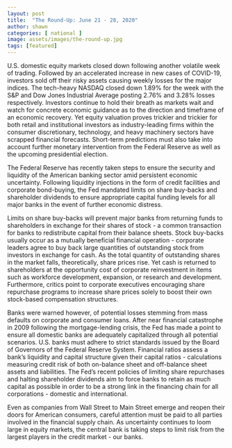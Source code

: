 ```yaml
---
layout: post
title:  "The Round-Up: June 21 - 28, 2020"
author: shawn
categories: [ national ]
image: assets/images/the-round-up.jpg
tags: [featured]
---
```

U.S. domestic equity markets closed down following another volatile week of trading. Followed by an accelerated increase in new cases of COVID-19, investors sold off their risky assets causing weekly losses for the major indices. The tech-heavy NASDAQ closed down 1.89% for the week with the S&P and Dow Jones Industrial Average posting 2.76% and 3.28% losses respectively. Investors continue to hold their breath as markets wait and watch for concrete economic guidance as to the direction and timeframe of an economic recovery. Yet equity valuation proves trickier and trickier for both retail and institutional investors as industry-leading firms within the consumer discretionary, technology, and heavy machinery sectors have scrapped financial forecasts. Short-term predictions must also take into account further monetary intervention from the Federal Reserve as well as the upcoming presidential election.

The Federal Reserve has recently taken steps to ensure the security and liquidity of the American banking sector amid persistent economic uncertainty. Following liquidity injections in the form of credit facilities and corporate bond-buying, the Fed mandated limits on share buy-backs and shareholder dividends to ensure appropriate capital funding levels for all major banks in the event of further economic distress. 

Limits on share buy-backs will prevent major banks from returning funds to shareholders in exchange for their shares of stock - a common transaction for banks to redistribute capital from their balance sheets. Stock buy-backs usually occur as a mutually beneficial financial operation - corporate leaders agree to buy back large quantities of outstanding stock from investors in exchange for cash. As the total quantity of outstanding shares in the market falls, theoretically, share prices rise. Yet cash is returned to shareholders at the opportunity cost of corporate reinvestment in items such as workforce development, expansion, or research and development. Furthermore, critics point to corporate executives encouraging share repurchase programs to increase share prices solely to boost their own stock-based compensation structures.

Banks were warned however, of potential losses stemming from mass defaults on corporate and consumer loans. After near financial catastrophe in 2009 following the mortgage-lending crisis, the Fed has made a point to ensure all domestic banks are adequately capitalized through all potential scenarios. U.S. banks must adhere to strict standards issued by the Board of Governors of the Federal Reserve System. Financial ratios assess a bank’s liquidity and capital structure given their capital ratios - calculations measuring credit risk of both on-balance sheet and off-balance sheet assets and liabilities. The Fed’s recent policies of limiting share repurchases and halting shareholder dividends aim to force banks to retain as much capital as possible in order to be a strong link in the financing chain for all corporations - domestic and international. 

Even as companies from Wall Street to Main Street emerge and reopen their doors for American consumers, careful attention must be paid to all parties involved in the financial supply chain. As uncertainty continues to loom large in equity markets, the central bank is taking steps to limit risk from the largest players in the credit market - our banks. 
